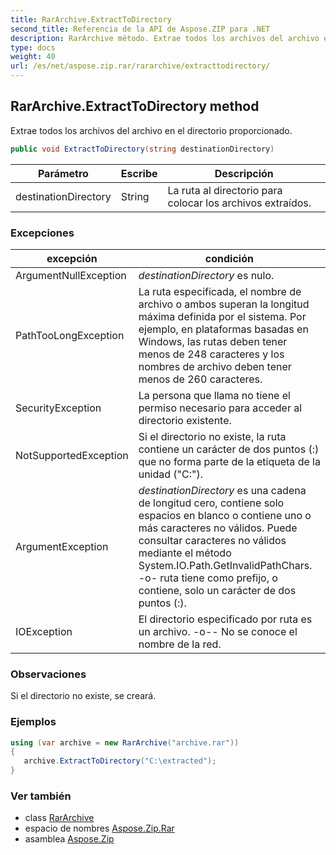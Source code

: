 ```yaml
---
title: RarArchive.ExtractToDirectory
second_title: Referencia de la API de Aspose.ZIP para .NET
description: RarArchive método. Extrae todos los archivos del archivo en el directorio proporcionado.
type: docs
weight: 40
url: /es/net/aspose.zip.rar/rararchive/extracttodirectory/
---
```

## RarArchive.ExtractToDirectory method

Extrae todos los archivos del archivo en el directorio proporcionado.

```csharp
public void ExtractToDirectory(string destinationDirectory)
```

| Parámetro | Escribe | Descripción |
| --- | --- | --- |
| destinationDirectory | String | La ruta al directorio para colocar los archivos extraídos. |

### Excepciones

| excepción | condición |
| --- | --- |
| ArgumentNullException | *destinationDirectory* es nulo. |
| PathTooLongException | La ruta especificada, el nombre de archivo o ambos superan la longitud máxima definida por el sistema. Por ejemplo, en plataformas basadas en Windows, las rutas deben tener menos de 248 caracteres y los nombres de archivo deben tener menos de 260 caracteres. |
| SecurityException | La persona que llama no tiene el permiso necesario para acceder al directorio existente. |
| NotSupportedException | Si el directorio no existe, la ruta contiene un carácter de dos puntos (:) que no forma parte de la etiqueta de la unidad ("C:\"). |
| ArgumentException | *destinationDirectory* es una cadena de longitud cero, contiene solo espacios en blanco o contiene uno o más caracteres no válidos. Puede consultar caracteres no válidos mediante el método System.IO.Path.GetInvalidPathChars. -o- ruta tiene como prefijo, o contiene, solo un carácter de dos puntos (:). |
| IOException | El directorio especificado por ruta es un archivo. -o-- No se conoce el nombre de la red. |

### Observaciones

Si el directorio no existe, se creará.

### Ejemplos

```csharp
using (var archive = new RarArchive("archive.rar")) 
{ 
   archive.ExtractToDirectory("C:\extracted");
}
```

### Ver también

* class [RarArchive](../)
* espacio de nombres [Aspose.Zip.Rar](../../rararchive/)
* asamblea [Aspose.Zip](../../../)


